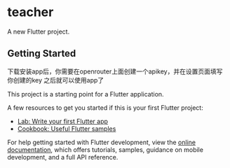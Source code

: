 # teacher

A new Flutter project.

## Getting Started

下载安装app后，你需要在openrouter上面创建一个apikey，并在设置页面填写你创建的key
之后就可以使用app了

This project is a starting point for a Flutter application.

A few resources to get you started if this is your first Flutter project:

- [Lab: Write your first Flutter app](https://docs.flutter.dev/get-started/codelab)
- [Cookbook: Useful Flutter samples](https://docs.flutter.dev/cookbook)

For help getting started with Flutter development, view the
[online documentation](https://docs.flutter.dev/), which offers tutorials,
samples, guidance on mobile development, and a full API reference.
